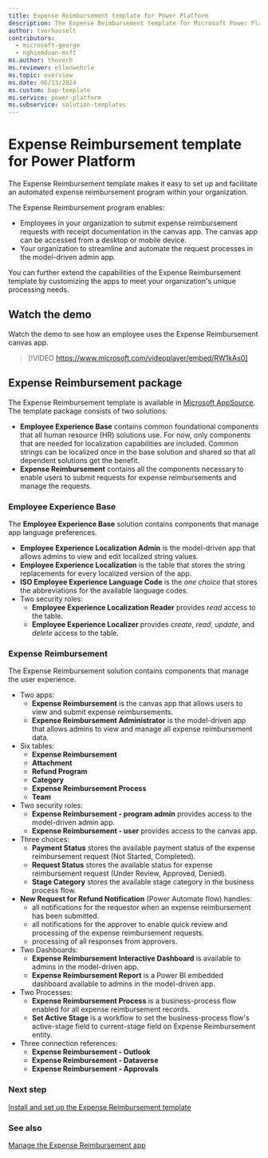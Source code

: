 ```yaml
---
title: Expense Reimbursement template for Power Platform
description: The Expense Reimbursement template for Microsoft Power Platform enables employees to submit expenses for reimbursement.
author: tverhasselt
contributors:
  - microsoft-george
  - nghiemdoan-msft
ms.author: thoverh
ms.reviewer: ellenwehrle
ms.topic: overview
ms.date: 06/13/2024
ms.custom: bap-template
ms.service: power-platform
ms.subservice: solution-templates
---
```


# Expense Reimbursement template for Power Platform

The Expense Reimbursement template makes it easy to set up and facilitate an automated expense reimbursement program within your organization.

The Expense Reimbursement program enables:

- Employees in your organization to submit expense reimbursement requests with receipt documentation in the canvas app. The canvas app can be accessed from a desktop or mobile device.
- Your organization to streamline and automate the request processes in the model-driven admin app.

You can further extend the capabilities of the Expense Reimbursement template by customizing the apps to meet your organization's unique processing needs.

## Watch the demo

Watch the demo to see how an employee uses the Expense Reimbursement canvas app.

> [!VIDEO https://www.microsoft.com/videoplayer/embed/RW1kAs0]

## Expense Reimbursement package

The Expense Reimbursement template is available in [Microsoft AppSource](<https://aka.ms/AccessRefundRequestTemplate>). The template package consists of two solutions:

- **Employee Experience Base** contains common foundational components that all human resource (HR) solutions use. For now, only components that are needed for localization capabilities are included. Common strings can be localized once in the base solution and shared so that all dependent solutions get the benefit.
- **Expense Reimbursement** contains all the components necessary to enable users to submit requests for expense reimbursements and manage the requests.

### Employee Experience Base

The **Employee Experience Base** solution contains components that manage app language preferences.

- **Employee Experience Localization Admin** is the model-driven app that allows admins to view and edit localized string values.
- **Employee Experience Localization** is the table that stores the string replacements for every localized version of the app.
- **ISO Employee Experience Language Code** is the *one choice* that stores the abbreviations for the available language codes.
- Two security roles:
  - **Employee Experience Localization Reader** provides *read* access to the table.
  - **Employee Experience Localizer** provides *create*, *read*, *update*, and *delete* access to the table.

### Expense Reimbursement

The Expense Reimbursement solution contains components that manage the user experience.

- Two apps:
  - **Expense Reimbursement** is the canvas app that allows users to view and submit expense reimbursements.
  - **Expense Reimbursement Administrator** is the model-driven app that allows admins to view and manage all expense reimbursement data.
- Six tables:
  - **Expense Reimbursement**
  - **Attachment**
  - **Refund Program**
  - **Category**
  - **Expense Reimbursement Process**
  - **Team**
- Two security roles:
  - **Expense Reimbursement - program admin** provides access to the model-driven admin app.
  - **Expense Reimbursement - user** provides access to the canvas app.
- Three choices:
  - **Payment Status** stores the available payment status of the expense reimbursement request (Not Started, Completed).
  - **Request Status** stores the available status for expense reimbursement request (Under Review, Approved, Denied).
  - **Stage Category** stores the available stage category in the business process flow.
- **New Request for Refund Notification** (Power Automate flow) handles:
  - all notifications for the requestor when an expense reimbursement has been submitted.
  - all notifications for the approver to enable quick review and processing of the expense reimbursement requests.
  - processing of all responses from approvers.
- Two Dashboards:
  - **Expense Reimbursement Interactive Dashboard** is available to admins in the model-driven app.
  - **Expense Reimbursement Report** is a Power BI embedded dashboard available to admins in the model-driven app.
- Two Processes:
  - **Expense Reimbursement Process** is a business-process flow enabled for all expense reimbursement records.
  - **Set Active Stage** is a workflow to set the business-process flow's active-stage field to current-stage field on Expense Reimbursement entity.
- Three connection references:
  - **Expense Reimbursement - Outlook**
  - **Expense Reimbursement - Dataverse**
  - **Expense Reimbursement - Approvals**
  
### Next step

[Install and set up the Expense Reimbursement template](install-and-set-up.md)

### See also

[Manage the Expense Reimbursement app](manage.md)
